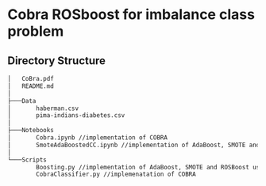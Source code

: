 # Cobra ROSboost for imbalance class problem

## Directory Structure
```bash
│   CoBra.pdf
│   README.md
│
├───Data
│       haberman.csv
│       pima-indians-diabetes.csv
│
├───Notebooks
│       Cobra.ipynb //implementation of COBRA
│       SmoteAdaBoostedCC.ipynb //implementation of AdaBoost, SMOTE and ROSBoost using SMOTE for oversampling
│
└───Scripts
        Boosting.py //implementation of AdaBoost, SMOTE and ROSBoost using SMOTE for oversampling
        CobraClassifier.py //implemenatation of COBRA
```


